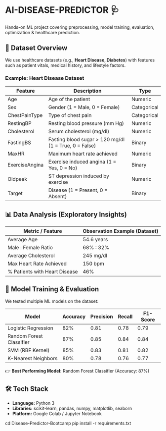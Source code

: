 # AI-DISEASE-PREDICTOR 🩺
Hands-on ML project covering preprocessing, model training, evaluation, optimization &amp; healthcare prediction.

## 📌 Dataset Overview

We use healthcare datasets (e.g., **Heart Disease, Diabetes**) with features such as patient vitals, medical history, and lifestyle factors.  

### Example: Heart Disease Dataset  

| Feature             | Description                                     | Type        |
|---------------------|-------------------------------------------------|-------------|
| Age                 | Age of the patient                              | Numeric     |
| Sex                 | Gender (1 = Male, 0 = Female)                   | Categorical |
| ChestPainType       | Type of chest pain                              | Categorical |
| RestingBP           | Resting blood pressure (mm Hg)                  | Numeric     |
| Cholesterol         | Serum cholesterol (mg/dl)                       | Numeric     |
| FastingBS           | Fasting blood sugar > 120 mg/dl (1 = True, 0 = False) | Binary |
| MaxHR               | Maximum heart rate achieved                     | Numeric     |
| ExerciseAngina      | Exercise induced angina (1 = Yes, 0 = No)       | Binary      |
| Oldpeak             | ST depression induced by exercise               | Numeric     |
| Target              | Disease (1 = Present, 0 = Absent)               | Binary      |

## 📊 Data Analysis (Exploratory Insights)

| Metric / Feature             | Observation Example (Dataset)        |
|-------------------------------|--------------------------------------|
| Average Age                   | 54.6 years                          |
| Male : Female Ratio           | 68% : 32%                           |
| Average Cholesterol           | 245 mg/dl                           |
| Max Heart Rate Achieved       | 150 bpm                             |
| % Patients with Heart Disease | 46%                                 |

## 🧠 Model Training & Evaluation

We tested multiple ML models on the dataset:  

| Model                   | Accuracy | Precision | Recall | F1-Score |
|--------------------------|----------|-----------|--------|----------|
| Logistic Regression      | 82%      | 0.81      | 0.78   | 0.79     |
| Random Forest Classifier | 87%      | 0.85      | 0.84   | 0.84     |
| SVM (RBF Kernel)         | 85%      | 0.83      | 0.81   | 0.82     |
| K-Nearest Neighbors      | 80%      | 0.78      | 0.76   | 0.77     |

👉 **Best Performing Model:** Random Forest Classifier (Accuracy: 87%)  

## 🛠️ Tech Stack
- **Language:** Python 3  
- **Libraries:** scikit-learn, pandas, numpy, matplotlib, seaborn  
- **Platform:** Google Colab / Jupyter Notebook  

cd Disease-Predictor-Bootcamp
pip install -r requirements.txt
